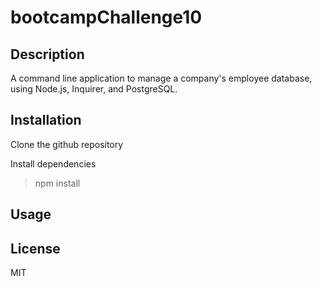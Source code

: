 # bootcampChallenge10

## Description

A command line application to manage a company's employee database, using Node.js, Inquirer, and PostgreSQL.
## Installation

Clone the github repository
  
Install dependencies
  > npm install

## Usage

## License

MIT


